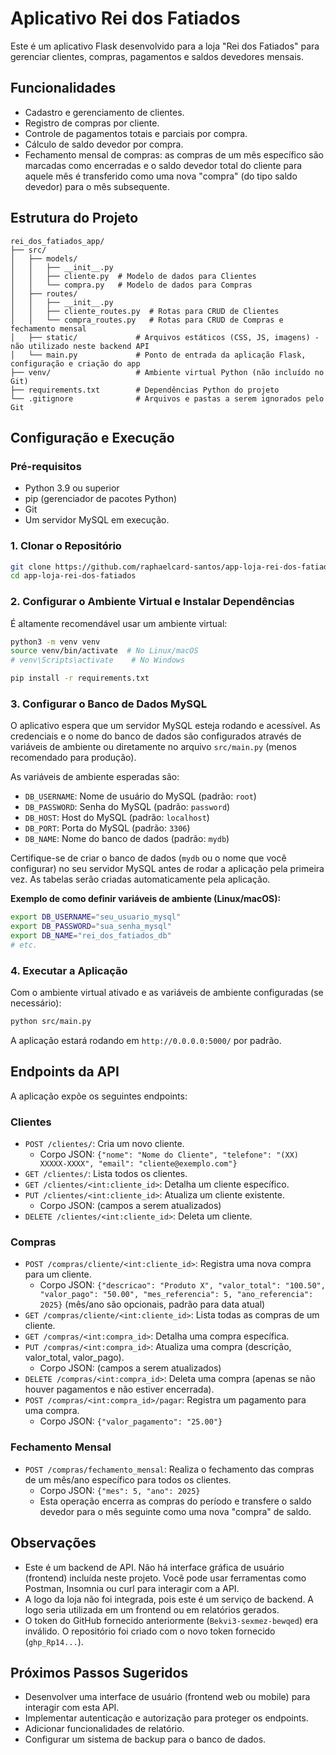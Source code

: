 # Aplicativo Rei dos Fatiados

Este é um aplicativo Flask desenvolvido para a loja "Rei dos Fatiados" para gerenciar clientes, compras, pagamentos e saldos devedores mensais.

## Funcionalidades

- Cadastro e gerenciamento de clientes.
- Registro de compras por cliente.
- Controle de pagamentos totais e parciais por compra.
- Cálculo de saldo devedor por compra.
- Fechamento mensal de compras: as compras de um mês específico são marcadas como encerradas e o saldo devedor total do cliente para aquele mês é transferido como uma nova "compra" (do tipo saldo devedor) para o mês subsequente.

## Estrutura do Projeto

```
rei_dos_fatiados_app/
├── src/
│   ├── models/
│   │   ├── __init__.py
│   │   ├── cliente.py  # Modelo de dados para Clientes
│   │   └── compra.py   # Modelo de dados para Compras
│   ├── routes/
│   │   ├── __init__.py
│   │   ├── cliente_routes.py  # Rotas para CRUD de Clientes
│   │   └── compra_routes.py   # Rotas para CRUD de Compras e fechamento mensal
│   ├── static/             # Arquivos estáticos (CSS, JS, imagens) - não utilizado neste backend API
│   └── main.py             # Ponto de entrada da aplicação Flask, configuração e criação do app
├── venv/                   # Ambiente virtual Python (não incluído no Git)
├── requirements.txt        # Dependências Python do projeto
└── .gitignore              # Arquivos e pastas a serem ignorados pelo Git
```

## Configuração e Execução

### Pré-requisitos

- Python 3.9 ou superior
- pip (gerenciador de pacotes Python)
- Git
- Um servidor MySQL em execução.

### 1. Clonar o Repositório

```bash
git clone https://github.com/raphaelcard-santos/app-loja-rei-dos-fatiados.git
cd app-loja-rei-dos-fatiados
```

### 2. Configurar o Ambiente Virtual e Instalar Dependências

É altamente recomendável usar um ambiente virtual:

```bash
python3 -m venv venv
source venv/bin/activate  # No Linux/macOS
# venv\Scripts\activate    # No Windows

pip install -r requirements.txt
```

### 3. Configurar o Banco de Dados MySQL

O aplicativo espera que um servidor MySQL esteja rodando e acessível. As credenciais e o nome do banco de dados são configurados através de variáveis de ambiente ou diretamente no arquivo `src/main.py` (menos recomendado para produção).

As variáveis de ambiente esperadas são:
- `DB_USERNAME`: Nome de usuário do MySQL (padrão: `root`)
- `DB_PASSWORD`: Senha do MySQL (padrão: `password`)
- `DB_HOST`: Host do MySQL (padrão: `localhost`)
- `DB_PORT`: Porta do MySQL (padrão: `3306`)
- `DB_NAME`: Nome do banco de dados (padrão: `mydb`)

Certifique-se de criar o banco de dados (`mydb` ou o nome que você configurar) no seu servidor MySQL antes de rodar a aplicação pela primeira vez. As tabelas serão criadas automaticamente pela aplicação.

**Exemplo de como definir variáveis de ambiente (Linux/macOS):**
```bash
export DB_USERNAME="seu_usuario_mysql"
export DB_PASSWORD="sua_senha_mysql"
export DB_NAME="rei_dos_fatiados_db"
# etc.
```

### 4. Executar a Aplicação

Com o ambiente virtual ativado e as variáveis de ambiente configuradas (se necessário):

```bash
python src/main.py
```

A aplicação estará rodando em `http://0.0.0.0:5000/` por padrão.

## Endpoints da API

A aplicação expõe os seguintes endpoints:

### Clientes

- `POST /clientes/`: Cria um novo cliente.
  - Corpo JSON: `{"nome": "Nome do Cliente", "telefone": "(XX) XXXXX-XXXX", "email": "cliente@exemplo.com"}`
- `GET /clientes/`: Lista todos os clientes.
- `GET /clientes/<int:cliente_id>`: Detalha um cliente específico.
- `PUT /clientes/<int:cliente_id>`: Atualiza um cliente existente.
  - Corpo JSON: (campos a serem atualizados)
- `DELETE /clientes/<int:cliente_id>`: Deleta um cliente.

### Compras

- `POST /compras/cliente/<int:cliente_id>`: Registra uma nova compra para um cliente.
  - Corpo JSON: `{"descricao": "Produto X", "valor_total": "100.50", "valor_pago": "50.00", "mes_referencia": 5, "ano_referencia": 2025}` (mês/ano são opcionais, padrão para data atual)
- `GET /compras/cliente/<int:cliente_id>`: Lista todas as compras de um cliente.
- `GET /compras/<int:compra_id>`: Detalha uma compra específica.
- `PUT /compras/<int:compra_id>`: Atualiza uma compra (descrição, valor_total, valor_pago).
  - Corpo JSON: (campos a serem atualizados)
- `DELETE /compras/<int:compra_id>`: Deleta uma compra (apenas se não houver pagamentos e não estiver encerrada).
- `POST /compras/<int:compra_id>/pagar`: Registra um pagamento para uma compra.
  - Corpo JSON: `{"valor_pagamento": "25.00"}`

### Fechamento Mensal

- `POST /compras/fechamento_mensal`: Realiza o fechamento das compras de um mês/ano específico para todos os clientes.
  - Corpo JSON: `{"mes": 5, "ano": 2025}`
  - Esta operação encerra as compras do período e transfere o saldo devedor para o mês seguinte como uma nova "compra" de saldo.

## Observações

- Este é um backend de API. Não há interface gráfica de usuário (frontend) incluída neste projeto. Você pode usar ferramentas como Postman, Insomnia ou curl para interagir com a API.
- A logo da loja não foi integrada, pois este é um serviço de backend. A logo seria utilizada em um frontend ou em relatórios gerados.
- O token do GitHub fornecido anteriormente (`Bekvi3-sexmez-bewqed`) era inválido. O repositório foi criado com o novo token fornecido (`ghp_Rp14...`).

## Próximos Passos Sugeridos

- Desenvolver uma interface de usuário (frontend web ou mobile) para interagir com esta API.
- Implementar autenticação e autorização para proteger os endpoints.
- Adicionar funcionalidades de relatório.
- Configurar um sistema de backup para o banco de dados.

